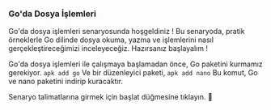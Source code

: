 ### Go'da Dosya İşlemleri

Go'da dosya işlemleri senaryosunda hoşgeldiniz ! Bu senaryoda, pratik örneklerle Go dilinde dosya okuma, yazma ve işlemlerini nasıl gerçekleştireceğimizi inceleyeceğiz. Hazırsanız başlayalım !

Go'da dosya işlemleri ile çalışmaya başlamadan önce, Go paketini kurmamız gerekiyor.
```apk add go```
Ve bir düzenleyici paketi,
```apk add nano``` 
Bu komut, Go ve nano paketini indirip kuracaktır.

Senaryo talimatlarına girmek için başlat düğmesine tıklayın. 🚀
